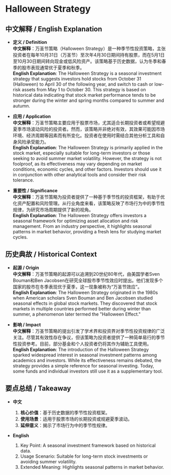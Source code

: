 # Halloween Strategy

## 中文解释 / English Explanation

* **定义 / Definition**  
  **中文解释**：万圣节策略（Halloween Strategy）是一种季节性投资策略，主张投资者在每年10月31日（万圣节）至次年4月30日期间持有股票，而在5月1日至10月30日期间转向现金或低风险资产。该策略基于历史数据，认为冬季和春季的股市表现通常优于夏季和秋季。  
  **English Explanation**: The Halloween Strategy is a seasonal investment strategy that suggests investors hold stocks from October 31 (Halloween) to April 30 of the following year, and switch to cash or low-risk assets from May 1 to October 30. This strategy is based on historical data indicating that stock market performance tends to be stronger during the winter and spring months compared to summer and autumn.

* **应用 / Application**  
  **中文解释**：万圣节策略主要应用于股票市场，尤其适合长期投资者或希望规避夏季市场波动风险的投资者。然而，该策略并非绝对有效，其效果可能因市场环境、经济周期等因素而有所变化。投资者在使用时需结合其他分析工具和自身风险承受能力。  
  **English Explanation**: The Halloween Strategy is primarily applied in the stock market, especially suitable for long-term investors or those seeking to avoid summer market volatility. However, the strategy is not foolproof, as its effectiveness may vary depending on market conditions, economic cycles, and other factors. Investors should use it in conjunction with other analytical tools and consider their risk tolerance.

* **重要性 / Significance**  
  **中文解释**：万圣节策略为投资者提供了一种基于季节性的投资框架，有助于优化资产配置和风险管理。从行业角度来看，该策略反映了市场行为中的季节性规律，为研究市场周期提供了新的视角。  
  **English Explanation**: The Halloween Strategy offers investors a seasonal framework for optimizing asset allocation and risk management. From an industry perspective, it highlights seasonal patterns in market behavior, providing a fresh lens for studying market cycles.

## 历史典故 / Historical Context

* **起源 / Origin**  
  **中文解释**：万圣节策略的起源可以追溯到20世纪80年代，由美国学者Sven Bouman和Ben Jacobsen在研究全球股市季节性效应时提出。他们发现多个国家的股市在冬季表现优于夏季，这一现象被称为“万圣节效应”。  
  **English Explanation**: The Halloween Strategy originated in the 1980s when American scholars Sven Bouman and Ben Jacobsen studied seasonal effects in global stock markets. They discovered that stock markets in multiple countries performed better during winter than summer, a phenomenon later termed the "Halloween Effect."

* **影响 / Impact**  
  **中文解释**：万圣节策略的提出引发了学术界和投资界对季节性投资规律的广泛关注。尽管其有效性存在争议，但该策略为投资者提供了一种简单易行的季节性投资参考。目前，部分基金和个人投资者仍将其作为辅助工具使用。  
  **English Explanation**: The introduction of the Halloween Strategy sparked widespread interest in seasonal investment patterns among academics and investors. While its effectiveness remains debated, the strategy provides a simple reference for seasonal investing. Today, some funds and individual investors still use it as a supplementary tool.

## 要点总结 / Takeaway

* **中文**  
  1. **核心价值**：基于历史数据的季节性投资框架。
  2. **使用场景**：适用于股票市场的长期投资或规避夏季波动。
  3. **延伸意义**：揭示了市场行为中的季节性规律。

* **English**  
  1. Key Point: A seasonal investment framework based on historical data.
  2. Usage Scenario: Suitable for long-term stock investments or avoiding summer volatility.
  3. Extended Meaning: Highlights seasonal patterns in market behavior.